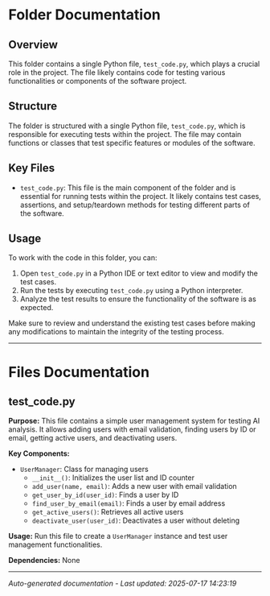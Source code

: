 # Folder Documentation

## Overview
This folder contains a single Python file, `test_code.py`, which plays a crucial role in the project. The file likely contains code for testing various functionalities or components of the software project.

## Structure
The folder is structured with a single Python file, `test_code.py`, which is responsible for executing tests within the project. The file may contain functions or classes that test specific features or modules of the software.

## Key Files
- `test_code.py`: This file is the main component of the folder and is essential for running tests within the project. It likely contains test cases, assertions, and setup/teardown methods for testing different parts of the software.

## Usage
To work with the code in this folder, you can:
1. Open `test_code.py` in a Python IDE or text editor to view and modify the test cases.
2. Run the tests by executing `test_code.py` using a Python interpreter.
3. Analyze the test results to ensure the functionality of the software is as expected.

Make sure to review and understand the existing test cases before making any modifications to maintain the integrity of the testing process.

---

# Files Documentation

## test_code.py

**Purpose:** This file contains a simple user management system for testing AI analysis. It allows adding users with email validation, finding users by ID or email, getting active users, and deactivating users.

**Key Components:**
- `UserManager`: Class for managing users
  - `__init__()`: Initializes the user list and ID counter
  - `add_user(name, email)`: Adds a new user with email validation
  - `get_user_by_id(user_id)`: Finds a user by ID
  - `find_user_by_email(email)`: Finds a user by email address
  - `get_active_users()`: Retrieves all active users
  - `deactivate_user(user_id)`: Deactivates a user without deleting

**Usage:** Run this file to create a `UserManager` instance and test user management functionalities.

**Dependencies:** None

---
*Auto-generated documentation - Last updated: 2025-07-17 14:23:19*
